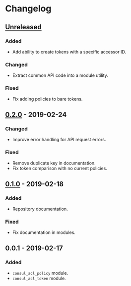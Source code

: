 # Changelog

## [Unreleased]

### Added

-   Add ability to create tokens with a specific accessor ID.

### Changed

-   Extract common API code into a module utility.

### Fixed

-   Fix adding policies to bare tokens.

## [0.2.0] - 2019-02-24

### Changed

-   Improve error handling for API request errors.

### Fixed

-   Remove duplicate key in documentation.
-   Fix token comparison with no current policies.

## [0.1.0] - 2019-02-18

### Added

-   Repository documentation.

### Fixed

-   Fix documentation in modules.

## 0.0.1 - 2019-02-17

### Added

-   `consul_acl_policy` module.
-   `consul_acl_token` module.

[unreleased]: https://github.com/jsundh/ansible-modules-consul-acl/compare/0.2.0...HEAD
[0.2.0]: https://github.com/jsundh/ansible-modules-consul-acl/compare/0.1.0...0.2.0
[0.1.0]: https://github.com/jsundh/ansible-modules-consul-acl/compare/0.0.1...0.1.0
